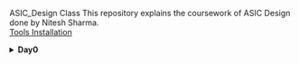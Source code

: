ASIC_Design Class
This repository explains the coursework of ASIC Design done by Nitesh Sharma.<br>
[Tools Installation](#day-0)
<details>
  <summary><strong>Day0</strong></summary>
  <a name = "day-0"></a>
  
  <details>
    <summary>iverilog Installation</summary>
    I installed iverilog using following commands:
    sudo apt-get update
    sudo apt-get install iverilog.
    Below is the screenshot of iverilog installation:
    <img src ="https://user-images.githubusercontent.com/140998787/257133371-5ee81e29-7172-4958-8619-d11be643f8be.png">
  </details>
</details>
